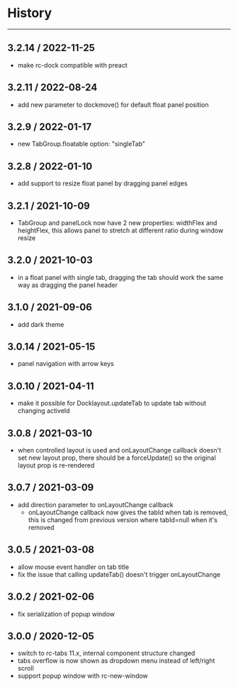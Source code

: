 # History
----
## 3.2.14 / 2022-11-25
- make rc-dock compatible with preact

## 3.2.11 / 2022-08-24
- add new parameter to dockmove() for default float panel position

## 3.2.9 / 2022-01-17
- new TabGroup.floatable option: "singleTab"

## 3.2.8 / 2022-01-10
- add support to resize float panel by dragging panel edges 

## 3.2.1 / 2021-10-09
- TabGroup and panelLock now have 2 new properties: widthFlex and heightFlex, this allows panel to stretch at different ratio during window resize

## 3.2.0 / 2021-10-03
- in a float panel with single tab, dragging the tab should work the same way as dragging the panel header

## 3.1.0 / 2021-09-06
- add dark theme

## 3.0.14 / 2021-05-15
- panel navigation with arrow keys

## 3.0.10 / 2021-04-11
- make it possible for Docklayout.updateTab to update tab without changing activeId

## 3.0.8 / 2021-03-10
- when controlled layout is used and onLayoutChange callback doesn't set new layout prop, there should be a forceUpdate() so the original layout prop is re-rendered 

## 3.0.7 / 2021-03-09
- add direction parameter to onLayoutChange callback
  - onLayoutChange callback now gives the tabId when tab is removed, this is changed from previous version where tabId=null when it's removed

## 3.0.5 / 2021-03-08
- allow mouse event handler on tab title
- fix the issue that calling updateTab() doesn't trigger onLayoutChange

## 3.0.2 / 2021-02-06
- fix serialization of popup window

## 3.0.0 / 2020-12-05
- switch to rc-tabs 11.x, internal component structure changed
- tabs overflow is now shown as dropdown menu instead of left/right scroll
- support popup window with rc-new-window
